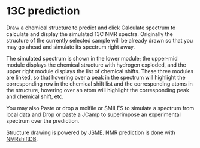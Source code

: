 # 13C prediction

Draw a chemical structure to predict and click Calculate spectrum to calculate and display the simulated 13C NMR spectra. Originally the structure of the currently selected sample will be already drawn so that you may go ahead and simulate its spectrum right away.

The simulated spectrum is shown in the lower module; the upper-mid module displays the chemical structure with hydrogen exploded, and the upper right module displays the list of chemical shifts. These three modules are linked, so that hovering over a peak in the spectrum will highlight the corresponding row in the chemical shift list and the corresponding atoms in the structure, hovering over an atom will highlight the corresponding peak and chemical shift, etc.

You may also Paste or drop a molfile or SMILES to simulate a spectrum from local data and Drop or paste a JCamp to superimpose an experimental spectrum over the prediction.

Structure drawing is powered by [JSME](http://peter-ertl.com/jsme/). NMR prediction is done with [NMRshiftDB](http://nmrshiftdb.nmr.uni-koeln.de/).  


